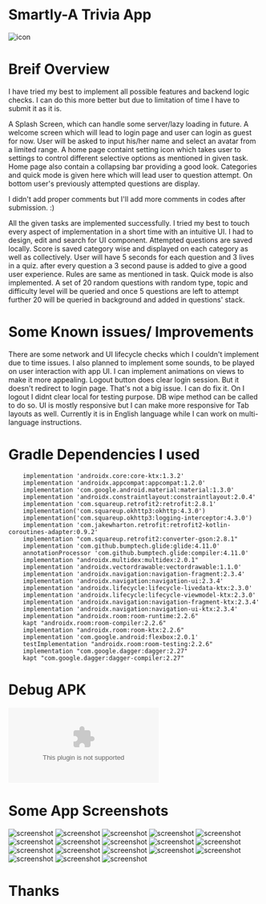 # Smartly-A Trivia App
![icon](/assets/icon.png)
# Breif Overview
I have tried my best to implement all possible features and backend logic checks. I can do this more better but due to limitation of time I have to submit it as it is.

A Splash Screen, which can handle some server/lazy loading in future.
A welcome screen which will lead to login page and user can login as guest for now. User will be asked to input his/her name and select an avatar from a limited range.
A home page containt setting icon which takes user to settings to control different selective options as mentioned in given task.
Home page also contain a collapsing bar providing a good look. Categories and quick mode is given here which will lead user to question attempt.
On bottom user's previously attempted questions are display.

I didn't add proper comments but I'll add more comments in codes after submission. :)

All the given tasks are implemented successfully. I tried my best to touch every aspect of implementation in a short time with an intuitive UI. I had to design, edit  and search for UI component.
Attempted questions are saved locally. 
Score is saved category wise and displayed on each category as well as collectively.
User will have 5 seconds for each question and 3 lives in a quiz. after every question a 3 second pause is added to give a good user experience.
Rules are same as mentioned in task.
Quick mode is also implemented. A set of 20 random questions with random type, topic and difficulty level will be queried and once 5 questions are left to attempt further 20 will be queried in background and added in questions' stack.

# Some Known issues/ Improvements
There are some network and UI lifecycle checks which I couldn't implement due to time issues. 
I also planned to implement some sounds, to be played on user interaction with app UI.
I can implement animations on views to make it more appealing.
Logout button does clear login session. But it doesn't redirect to login page. That's not a big issue. I can do fix it. On I logout I didnt clear local for testing purpose. DB wipe method can be called to do so.
UI is mostly responsive but I can make more responsive for Tab layouts as well.
Currently it is in English language while I can work on multi-language instructions.

# Gradle Dependencies I used
```
	implementation 'androidx.core:core-ktx:1.3.2'
    implementation 'androidx.appcompat:appcompat:1.2.0'
    implementation 'com.google.android.material:material:1.3.0'
    implementation 'androidx.constraintlayout:constraintlayout:2.0.4'
    implementation 'com.squareup.retrofit2:retrofit:2.8.1'
    implementation('com.squareup.okhttp3:okhttp:4.3.0')
    implementation('com.squareup.okhttp3:logging-interceptor:4.3.0')
    implementation 'com.jakewharton.retrofit:retrofit2-kotlin-coroutines-adapter:0.9.2'
    implementation "com.squareup.retrofit2:converter-gson:2.8.1"
    implementation 'com.github.bumptech.glide:glide:4.11.0'
    annotationProcessor 'com.github.bumptech.glide:compiler:4.11.0'
    implementation "androidx.multidex:multidex:2.0.1"
    implementation 'androidx.vectordrawable:vectordrawable:1.1.0'
    implementation 'androidx.navigation:navigation-fragment:2.3.4'
    implementation 'androidx.navigation:navigation-ui:2.3.4'
    implementation 'androidx.lifecycle:lifecycle-livedata-ktx:2.3.0'
    implementation 'androidx.lifecycle:lifecycle-viewmodel-ktx:2.3.0'
    implementation 'androidx.navigation:navigation-fragment-ktx:2.3.4'
    implementation 'androidx.navigation:navigation-ui-ktx:2.3.4'
    implementation "androidx.room:room-runtime:2.2.6"
    kapt "androidx.room:room-compiler:2.2.6"
    implementation "androidx.room:room-ktx:2.2.6"
    implementation 'com.google.android:flexbox:2.0.1'
    testImplementation "androidx.room:room-testing:2.2.6"
    implementation "com.google.dagger:dagger:2.27"
    kapt "com.google.dagger:dagger-compiler:2.27"
```
# Debug APK 

![APP APK](/assets/app-debug.apk)

# Some App Screenshots

![screenshot](/assets/video.gif)
![screenshot](/assets/s1.jpg)
![screenshot](/assets/s2.jpg)
![screenshot](/assets/s3.jpg)
![screenshot](/assets/s4.jpg)
![screenshot](/assets/s5.jpg)
![screenshot](/assets/s6.jpg)
![screenshot](/assets/s7.jpg)
![screenshot](/assets/s8.jpg)
![screenshot](/assets/s9.jpg)
![screenshot](/assets/s10.jpg)
![screenshot](/assets/s11.jpg)
![screenshot](/assets/s12.jpg)
![screenshot](/assets/s13.jpg)
![screenshot](/assets/s14.jpg)
![screenshot](/assets/s15.jpg)
![screenshot](/assets/s16.jpg)
![screenshot](/assets/s17.jpg)


# Thanks
